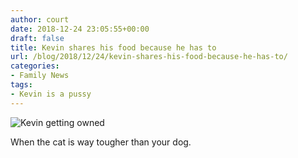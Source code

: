 ```yaml
---
author: court
date: 2018-12-24 23:05:55+00:00
draft: false
title: Kevin shares his food because he has to
url: /blog/2018/12/24/kevin-shares-his-food-because-he-has-to/
categories:
- Family News
tags:
- Kevin is a pussy
---
```


![Kevin getting owned](/blog/wp-content/uploads/2018/12/image_5673854449837.jpg)


When the cat is way tougher than your dog.
